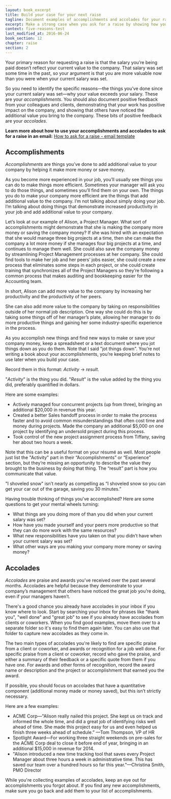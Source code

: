 ```yaml
---
layout: book_excerpt
title: Build your case for your next raise
tagline: Document examples of accomplishments and accolades for your raise
excerpt: Make a strong case when you ask for a raise by showing how you add value to the company and citing praise from clients and colleagues.
context: five-reasons-test
last_modified_at: 2016-06-24
book_section: 12
chapter: raise
section: 2
---
```

Your primary reason for requesting a raise is that the salary you’re being paid doesn’t reflect your current value to the company. That salary was set some time in the past, so your argument is that you are more valuable now than you were when your current salary was set.

So you need to identify the specific reasons—the things you’ve done since your current salary was set—why your value exceeds your salary. These are your *accomplishments*. You should also document positive feedback from your colleagues and clients, demonstrating that your work has positive impact on the company, and showing that others have noticed the additional value you bring to the company. These bits of positive feedback are your *accolades*.

<div class='ad-box'>
<p><strong>Learn more about how to use your accomplishments and accolades to ask for a raise in an email:</strong> <a href="{{ site.baseurl }}/salary-increase-letter-sample/">How to ask for a raise - email template</a></p>
</div>

## <a name="accomplishments"></a>Accomplishments

*Accomplishments* are things you’ve done to add additional value to your company by helping it make more money or save money. 

As you become more experienced in your job, you’ll usually see things you can do to make things more efficient. Sometimes your manager will ask you to do those things, and sometimes you’ll find them on your own. The things you do to make your company more efficient are the things that add additional value to the company. I’m not talking about simply doing your job. I’m talking about doing things that demonstrate increased productivity in your job and add additional value to your company.

Let’s look at our example of Alison, a Project Manager. What sort of accomplishments might demonstrate that she is making the company more money or saving the company money? If she was hired with an expectation that she would manage three big projects at a time, then she can make the company a lot more money if she manages four big projects at a time, and continues to manage them well. She could also save the company money by streamlining Project Management processes at her company. She could find tools to make her job and her peers’ jobs easier, she could create a new process that eliminates some steps in each project, or she could create training that synchronizes all of the Project Managers so they’re following a common process that makes auditing and bookkeeping easier for the Accounting team.

In short, Alison can add more value to the company by increasing her productivity and the productivity of her peers.

She can also add more value to the company by taking on responsibilities outside of her normal job description. One way she could do this is by taking some things off of her manager’s plate, allowing her manager to do more productive things and gaining her some industry-specific experience in the process.

As you accomplish new things and find new ways to make or save your company money, keep a spreadsheet or a text document where you jot things down as you do them. Note that I said "jot things down". You’re not writing a book about your accomplishments, you’re keeping brief notes to use later when you build your case.

Record them in this format: *Activity* → *result*. 

"*Activity*" is the thing you did. "*Result*" is the value added by the thing you did, preferably quantified in dollars.

Here are some examples:

* Actively managed four concurrent projects (up from three), bringing an additional $20,000 in revenue this year.
* Created a better Sales handoff process in order to make the process faster and to avoid common misunderstandings that often cost time and money during projects. Made the company an additional $5,000 on one project by identifying an undersold project during this process.
* Took control of the new project assignment process from Tiffany, saving her about two hours a week.

Note that this can be a useful format on your résumé as well. Most people just list the "Activity" part in their “Accomplishments” or “Experience” section, but they’re missing an opportunity to describe the value they brought to the business by doing that thing. The “result” part is how you communicate that value.

"I shoveled snow" isn’t nearly as compelling as “I shoveled snow so you can get your car out of the garage, saving you 30 minutes.”

Having trouble thinking of things you've accomplished? Here are some questions to get your mental wheels turning:

* What things are you doing more of than you did when your current salary was set?
* How have you made yourself and your peers more productive so that they can do more work with the same resources?
* What new responsibilities have you taken on that you didn’t have when your current salary was set?
* What other ways are you making your company more money or saving money?


## <a name="accolades"></a>Accolades

*Accolades* are praise and awards you’ve received over the past several months. Accolades are helpful because they demonstrate to your company’s management that others have noticed the great job you’re doing, even if your managers haven’t.

There's a good chance you already have accolades in your inbox if you know where to look. Start by searching your inbox for phrases like "thank you", "well done" and "great job" to see if you already have accolades from clients or coworkers. When you find good examples, move them over to a separate folder so it's easy to find them again later. You can also use that folder to capture new accolades as they come in.

The two main types of accolades you're likely to find are specific praise from a client or coworker, and awards or recognition for a job well done. For specific praise from a client or coworker, record who gave the praise, and either a summary of their feedback or a specific quote from them if you have one. For awards and other forms of recognition, record the award name or description and the project or accomplishment that earned you the award.

If possible, you should focus on accolades that have a quantitative component (additional money made or money saved), but this isn’t strictly necessary.

Here are a few examples:

* ACME Corp—"Alison really nailed this project. She kept us on track and informed the whole time, and did a great job of identifying risks well ahead of time. She made this project easy for us and even helped us finish three weeks ahead of schedule.” —Tom Thompson, VP of HR
* Spotlight Award—For working three straight weekends on pre-sales for the ACME Corp deal to close it before end of year, bringing in an additional $15,000 in revenue for 2014.
* "Alison introduced a new time tracking tool that saves every Project Manager about three hours a week in administrative time. This has saved our team over a hundred hours so far this year."—Christina Smith, PMO Director

While you're collecting examples of accolades, keep an eye out for accomplishments you forgot about. If you find any new accomplishments, make sure you go back and add them to your list of accomplishments.